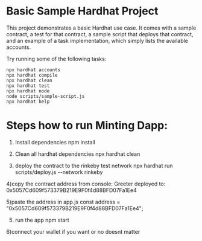 # Basic Sample Hardhat Project

This project demonstrates a basic Hardhat use case. It comes with a sample contract, a test for that contract, a sample script that deploys that contract, and an example of a task implementation, which simply lists the available accounts.

Try running some of the following tasks:

```shell
npx hardhat accounts
npx hardhat compile
npx hardhat clean
npx hardhat test
npx hardhat node
node scripts/sample-script.js
npx hardhat help
```
# Steps how to run Minting Dapp:
1) Install dependencies
npm install

2) Clean all hardhat dependencies
npx hardhat clean

3) deploy the contract to the rinkeby test network 
npx hardhat run scripts/deploy.js --network rinkeby

4)copy the contract address from console:
Greeter deployed to: 0x5057Cd609f573379B219E9F0f4d88BFD07Fa1Ee4

5)paste the address in app.js
const address = "0x5057Cd609f573379B219E9F0f4d88BFD07Fa1Ee4";

5) run the app
npm start

6)connect your wallet if you want or no doesnt matter 



